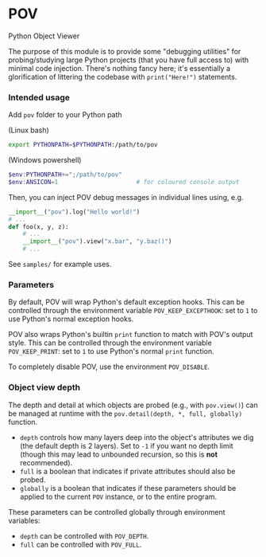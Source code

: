# POV
Python Object Viewer

The purpose of this module is to provide some "debugging utilities" for probing/studying large Python projects (that you have full access to) with minimal code injection.
There's nothing fancy here; it's essentially a glorification of littering the codebase with `print("Here!")` statements.

### Intended usage

Add `pov` folder to your Python path

(Linux bash)
```bash
export PYTHONPATH=$PYTHONPATH:/path/to/pov
```

(Windows powershell)
```powershell
$env:PYTHONPATH+=";/path/to/pov"
$env:ANSICON=1                      # for coloured console output
```

Then, you can inject POV debug messages in individual lines using, e.g.

```python
__import__("pov").log("Hello world!")
# ...
def foo(x, y, z):
    # ...
    __import__("pov").view("x.bar", "y.baz()")
    # ...
```

See `samples/` for example uses.

### Parameters

By default, POV will wrap Python's default exception hooks.
This can be controlled through the environment variable `POV_KEEP_EXCEPTHOOK`: set to `1` to use Python's normal exception hooks.

POV also wraps Python's builtin `print` function to match with POV's output style.
This can be controlled through the environment variable `POV_KEEP_PRINT`: set to `1` to use Python's normal `print` function.

To completely disable POV, use the environment `POV_DISABLE`.

### Object view depth

The depth and detail at which objects are probed (e.g., with `pov.view()`) can be managed at runtime with the `pov.detail(depth, *, full, globally)` function.
- `depth` controls how many layers deep into the object's attributes we dig (the default depth is 2 layers).
Set to `-1` if you want no depth limit (though this may lead to unbounded recursion, so this is **not** recommended).
- `full` is a boolean that indicates if private attributes should also be probed.
- `globally` is a boolean that indicates if these parameters should be applied to the current `POV` instance, or to the entire program.

These parameters can be controlled globally through environment variables:
- `depth` can be controlled with `POV_DEPTH`.
- `full` can be controlled with `POV_FULL`.